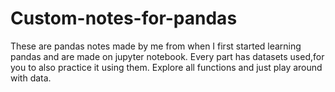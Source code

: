 # Custom-notes-for-pandas
These are pandas notes made by me from when I first started learning pandas and are made on jupyter notebook.
Every part has datasets used,for you to also practice it using them. 
Explore all functions and just play around with data.
